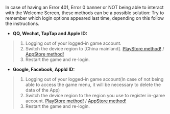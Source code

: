 In case of having an Error 401, Error 0 banner or NOT being able to interact with the Welcome Screen, these methods can be a possible solution:
Try to remember which login options appeared last time, depending on this follow the instructions.
- **QQ, Wechat, TapTap and Apple ID:**
> 1) Logging out of your logged-in game account.
> 2) Switch the device region to [China mainland].
> [PlayStore method!](https://support.google.com/googleplay/answer/7431675?hl=en) / [AppStore method!](https://support.apple.com/en-au/HT201389)
> 3) Restart the game and re-login.
- **Google, Facebook, Appld ID:**
> 1) Logging out of your logged-in game account(In case of not being able to access the game menu, it will be necessary to delete the data of the App)
> 2) Switch the device region to the region you use to register in-game account.
> [PlayStore method!](https://support.google.com/googleplay/answer/7431675?hl=en) / [AppStore method!](https://support.apple.com/en-au/HT201389)
> 3) Restart the game and re-login.

